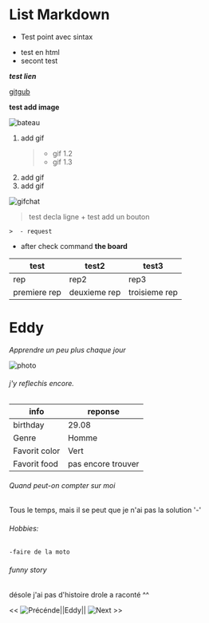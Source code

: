 # List Markdown

- Test point avec sintax

<ul>
<li>test en html</li>
<li> secont 
test </li>
</ul>

***test lien***

[gitgub](https://github.com/)

**test add image**

![bateau](https://wettoncraft.com/sites/default/files/styles/project__1200x900_/public/2022-01/quel-bateau-a-moteur-pour-quel-programme-de-navigation.jpg?itok=0Zqit_LX)

1. add gif
	> - gif 1.2
	> - gif 1.3
2. add gif
1. add gif

![gifchat](https://mir-s3-cdn-cf.behance.net/project_modules/max_1200/5eeea355389655.59822ff824b72.gif)

>test decla ligne + test add un bouton

	>  - request
- after check command
**the board**

|test|test2|test3|
|-|-|-|
|rep|rep2|rep3|
|premiere rep|deuxieme rep|troisieme rep|
 

# Eddy
*Apprendre un peu plus chaque jour*

![photo](/home/melonde-zeus/Pictures/Moi.jpg)

###### j'y reflechis encore.

|info|reponse|
|-|-|
|birthday|29.08|
|Genre|Homme|
|Favorit color|Vert|
|Favorit food|pas encore trouver|

###### Quand peut-on compter sur moi 

Tous le temps, mais il se peut que je n'ai pas la solution '-'

###### Hobbies:
	-faire de la moto

###### funny story
désole j'ai pas d'histoire drole a raconté ^^


<< ![Précénde](https://github.com/VVKDO98/challenge-markdown)||Eddy|| ![Next](https://github.com/selim9106/challenge-markdown#readme) >>
	 
